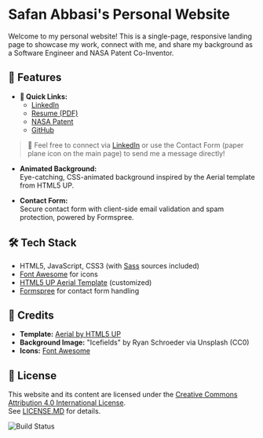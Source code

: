 # Safan Abbasi's Personal Website

Welcome to my personal website! This is a single-page, responsive landing page to showcase my work, connect with me, and share my background as a Software Engineer and NASA Patent Co-Inventor.

## 🚀 Features


- **🔗 Quick Links:**
  - [LinkedIn](https://linkedin.com/in/safanabbasi)  
  - [Resume (PDF)](docs/Resume.pdf)   
  - [NASA Patent](https://patents.google.com/patent/US12174259B1/en?oq=12174259)  
  - [GitHub](https://github.com/SafanAbbasi)

> 💬 Feel free to connect via [LinkedIn](https://linkedin.com/in/safanabbasi) or use the Contact Form (paper plane icon on the main page) to send me a message directly!

- **Animated Background:**  
  Eye-catching, CSS-animated background inspired by the Aerial template from HTML5 UP.

- **Contact Form:**  
  Secure contact form with client-side email validation and spam protection, powered by Formspree.

## 🛠️ Tech Stack

- HTML5, JavaScript, CSS3 (with [Sass](https://sass-lang.com/) sources included)
- [Font Awesome](https://fontawesome.com/) for icons
- [HTML5 UP Aerial Template](https://html5up.net/aerial) (customized)
- [Formspree](https://formspree.io/) for contact form handling

## 📄 Credits

- **Template:** [Aerial by HTML5 UP](https://html5up.net/aerial)
- **Background Image:** "Icefields" by Ryan Schroeder via Unsplash (CC0)
- **Icons:** [Font Awesome](https://fontawesome.com/)

## 📜 License

This website and its content are licensed under the [Creative Commons Attribution 4.0 International License](https://creativecommons.org/licenses/by/4.0/).  
See [LICENSE.MD](LICENSE.MD) for details.

![Build Status](https://github.com/yourusername/yourrepo/actions/workflows/deploy.yml/badge.svg)
